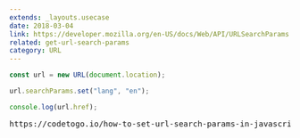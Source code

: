 ```yaml
---
extends: _layouts.usecase
date: 2018-03-04
link: https://developer.mozilla.org/en-US/docs/Web/API/URLSearchParams
related: get-url-search-params
category: URL
---
```



```javascript
const url = new URL(document.location);

url.searchParams.set("lang", "en");

console.log(url.href);
```
<pre class="output">https://codetogo.io/how-to-set-url-search-params-in-javascript/?lang=en</pre>

